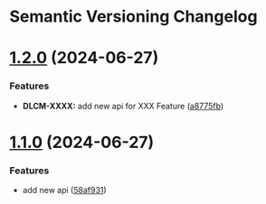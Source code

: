 # Semantic Versioning Changelog

# [1.2.0](https://github.com/ManiishaArora/semantic-java/compare/v1.1.0...v1.2.0) (2024-06-27)


### Features

* **DLCM-XXXX:** add new api for XXX Feature ([a8775fb](https://github.com/ManiishaArora/semantic-java/commit/a8775fb7514f184c3ad681bb955f6db17fa03976))

# [1.1.0](https://github.com/ManiishaArora/semantic-java/compare/v1.0.0...v1.1.0) (2024-06-27)


### Features

* add new api ([58af931](https://github.com/ManiishaArora/semantic-java/commit/58af931195d9debe4d2bdfb37986737b47ad9dbf))
